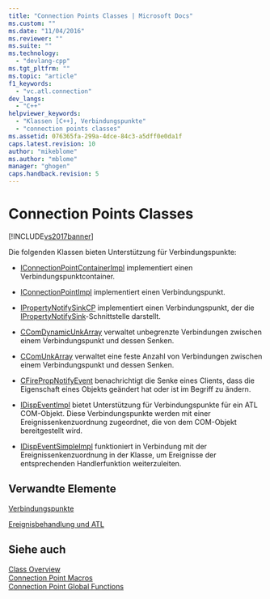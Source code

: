 ```yaml
---
title: "Connection Points Classes | Microsoft Docs"
ms.custom: ""
ms.date: "11/04/2016"
ms.reviewer: ""
ms.suite: ""
ms.technology: 
  - "devlang-cpp"
ms.tgt_pltfrm: ""
ms.topic: "article"
f1_keywords: 
  - "vc.atl.connection"
dev_langs: 
  - "C++"
helpviewer_keywords: 
  - "Klassen [C++], Verbindungspunkte"
  - "connection points classes"
ms.assetid: 076365fa-299a-4dce-84c3-a5dff0e0da1f
caps.latest.revision: 10
author: "mikeblome"
ms.author: "mblome"
manager: "ghogen"
caps.handback.revision: 5
---
```

# Connection Points Classes
[!INCLUDE[vs2017banner](../assembler/inline/includes/vs2017banner.md)]

Die folgenden Klassen bieten Unterstützung für Verbindungspunkte:  
  
-   [IConnectionPointContainerImpl](../atl/reference/iconnectionpointcontainerimpl-class.md) implementiert einen Verbindungspunktcontainer.  
  
-   [IConnectionPointImpl](../atl/reference/iconnectionpointimpl-class.md) implementiert einen Verbindungspunkt.  
  
-   [IPropertyNotifySinkCP](../atl/reference/ipropertynotifysinkcp-class.md) implementiert einen Verbindungspunkt, der die [IPropertyNotifySink](http://msdn.microsoft.com/library/windows/desktop/ms692638)\-Schnittstelle darstellt.  
  
-   [CComDynamicUnkArray](../atl/reference/ccomdynamicunkarray-class.md) verwaltet unbegrenzte Verbindungen zwischen einem Verbindungspunkt und dessen Senken.  
  
-   [CComUnkArray](../atl/reference/ccomunkarray-class.md) verwaltet eine feste Anzahl von Verbindungen zwischen einem Verbindungspunkt und dessen Senken.  
  
-   [CFirePropNotifyEvent](../atl/reference/cfirepropnotifyevent-class.md) benachrichtigt die Senke eines Clients, dass die Eigenschaft eines Objekts geändert hat oder ist im Begriff zu ändern.  
  
-   [IDispEventImpl](../atl/reference/idispeventimpl-class.md) bietet Unterstützung für Verbindungspunkte für ein ATL COM\-Objekt.  Diese Verbindungspunkte werden mit einer Ereignissenkenzuordnung zugeordnet, die von dem COM\-Objekt bereitgestellt wird.  
  
-   [IDispEventSimpleImpl](../atl/reference/idispeventsimpleimpl-class.md) funktioniert in Verbindung mit der Ereignissenkenzuordnung in der Klasse, um Ereignisse der entsprechenden Handlerfunktion weiterzuleiten.  
  
## Verwandte Elemente  
 [Verbindungspunkte](../atl/atl-connection-points.md)  
  
 [Ereignisbehandlung und ATL](../atl/event-handling-and-atl.md)  
  
## Siehe auch  
 [Class Overview](../atl/atl-class-overview.md)   
 [Connection Point Macros](../atl/reference/connection-point-macros.md)   
 [Connection Point Global Functions](../atl/reference/connection-point-global-functions.md)